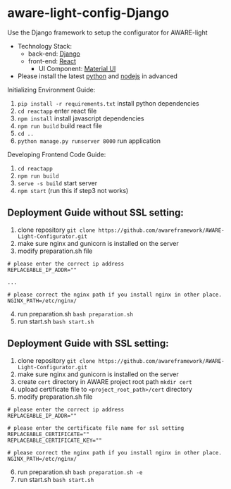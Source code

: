 # aware-light-config-Django
Use the Django framework to setup the configurator for AWARE-light

* Technology Stack:
  * back-end: [Django](https://www.djangoproject.com/)
  * front-end: [React](https://reactjs.org/)
    * UI Component: [Material UI](https://mui.com/)
* Please install the latest [python](https://www.python.org/downloads/) and [nodejs](https://nodejs.org/en/) in advanced


Initializing Environment Guide:
1. `pip install -r requirements.txt` install python dependencies
2. `cd reactapp` enter react file
3. `npm install` install javascript dependencies
4. `npm run build` build react file
5. `cd ..` 
6. `python manage.py runserver 8000` run application

Developing Frontend Code Guide:
1. `cd reactapp` 
2. `npm run build`
3. `serve -s build` start server
4. `npm start` (run this if step3 not works)


## Deployment Guide without SSL setting:
1. clone repository 
`git clone https://github.com/awareframework/AWARE-Light-Configurator.git`
2. make sure nginx and gunicorn is installed on the server
3. modify preparation.sh file
```
# please enter the correct ip address
REPLACEABLE_IP_ADDR=""

...

# please correct the nginx path if you install nginx in other place.
NGINX_PATH=/etc/nginx/
```
4. run preparation.sh `bash preparation.sh`
5. run start.sh `bash start.sh`


## Deployment Guide with SSL setting:
1. clone repository 
`git clone https://github.com/awareframework/AWARE-Light-Configurator.git`
2. make sure nginx and gunicorn is installed on the server
3. create `cert` directory in AWARE project root path `mkdir cert`
4. upload certificate file to `<project_root_path>/cert` directory
5. modify preparation.sh file
```
# please enter the correct ip address
REPLACEABLE_IP_ADDR=""

# please enter the certificate file name for ssl setting
REPLACEABLE_CERTIFICATE=""
REPLACEABLE_CERTIFICATE_KEY=""

# please correct the nginx path if you install nginx in other place.
NGINX_PATH=/etc/nginx/
```
6. run preparation.sh `bash preparation.sh -e`
7. run start.sh `bash start.sh`
